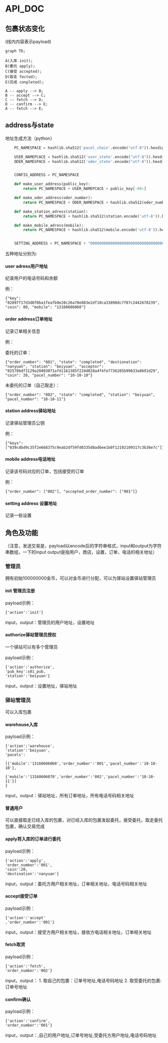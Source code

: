 # API_DOC

## 包裹状态变化

(线内内容表示payload)

```mermaid
graph TD;

A(入库 init);
B(委托 apply);
C(接受 accepted);
D(取走 fected);
E(完成 conpleted);

A -- apply --> B;
B -- accept --> C;
C -- fetch --> D;
D -- confirm --> E;
A -- fetch --> E;

```

## address与state

地址生成方法（python）

```python
    PC_NAMESPACE = hashlib.sha512('pacel_chain'.encode("utf-8")).hexdigest()[0:6]

    USER_NAMEPCACE = hashlib.sha512('user_state'.encode("utf-8")).hexdigest()[0:4]
    ODER_NAMESPACE = hashlib.sha512('oder_state'.encode("utf-8")).hexdigest()[0:4]


    CONFIG_ADDRESS = PC_NAMESPACE

    def make_user_address(public_key):
        return PC_NAMESPACE + USER_NAMEPCACE + public_key[-60:]

    def make_oder_address(oder_number):
        return PC_NAMESPACE + ODER_NAMESPACE + hashlib.sha512(oder_number.encode("utf-8")).hexdigest()[-60:]

    def make_station_adress(station):
        return PC_NAMESPACE + hashlib.sha512(station.encode('utf-8')).hexdigest()[-64:]

    def make_mobile_adress(mobile):
        return PC_NAMESPACE + hashlib.sha512(mobile.encode('utf-8')).hexdigest()[-64:]


    SETTING_ADDRESS = PC_NAMESPACE + "0000000000000000000000000000000000000000000000000000000000000000"
```

五种地址分别为:  

#### user adress用户地址

纪录用户的电话号码和余额

例：
    
    {"key": "02897f17d3d6f0ba1feafb9e28c26a78e883e2df10ca33898dc7f87c2442678239", "coin": 80, "mobile": "13160606060"}

#### order address订单地址

记录订单相关信息

例：

委托的订单：
    
    {"order_number": "001", "state": "completed", "destionation": "nanyuan", "station": "beiyuan", "acceptor": "02578bdf3129a20403071afd1161385f224d028a4f4fe7736285b99633a8691d29", "coin": 20, "pacel_number": "10-10-10"}

未委托的订单（自己取走）：
    
    {"order_number": "002", "state": "completed", "station": "beiyuan", "pacel_number": "10-10-11"}

#### station address驿站地址
记录驿站管理员公钥

例：

    {"keys": ["039cdbd9c35f2e668375c9eab2df59fd0335d8ad6ee1b0f12192109317c3b36e7c"]}

#### mobile address电话地址
记录该号码对应的订单，包括接受的订单

例：

    {"order_number": ["002"], "accepted_order_number": ["001"]}

#### setting address 设置地址

记录一些设置




## 角色及功能
（注意，发送交易是，payload以encode后的字符串格式，input和output为字符串数组，一下的input output是指用户，商店，设置，订单，电话的相关地址）

### 管理员

拥有初始100000000金币，可以对金币进行分配，可以为驿站设置驿站管理员


#### init 管理员注册

payload示例：

    {'action':'init'}

input，output：管理员的用户地址，设置地址



#### authorize驿站管理员授权

一个驿站可以有多个管理员

payload示例：

    {'action':'authorize',
    'pub_key':s01_pub,
    'station':'beiyuan'}

input，output：设置地址，驿站地址

### 驿站管理员

可以入库包裹

#### warehouse入库
payload示例： 

    {'action':'warehouse',
    'station':'beiyuan',
    'pacels':
            [{'mobile':'13160606060','order_number':'001','pacel_number':'10-10-10'},
                {'mobile':'13160606070','order_number':'002','pacel_number':'10-10-11'}]
    }
    
input，output：驿站地址，所有订单地址，所有电话号码相关地址



#### 普通用户

可以直接取走已经入库的包裹，对已经入库的包裹发起委托，接受委托，取走委托包裹，确认交易完成



#### apply将入库的订单进行委托
payload示例： 

    {'action':'apply',
    'order_number':'001',
    'coin':20,
    'destination':'nanyuan'}

input，output：委托方用户相关地址，订单相关地址，电话号码相关地址



#### accept接受订单
payload示例： 
    
    {'action':'accept'
    ,'order_number':'001'}
    
input，output：接受方用户相关地址，接收方电话相关地址，订单相关地址



#### fetch取货
payload示例：
    
    {'action':'fetch',
    'order_number':'002'}

input，output：
    1.    取自己的包裹：订单号地址,电话号码地址
    2.    取受委托的包裹: 订单号地址



#### confirm确认
payload示例：
    
    {'action':'confirm',
    'order_number':'001'}
input，output：,自己的用户地址,订单号地址,受委托方用户地址,电话号码地址



